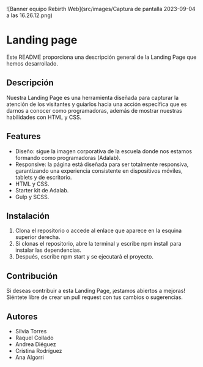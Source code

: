 ![Banner equipo Rebirth Web](src/images/Captura de pantalla 2023-09-04 a las 16.26.12.png)


# Landing page 

Este README proporciona una descripción general de la Landing Page que hemos desarrollado. 


## Descripción

Nuestra Landing Page es una herramienta diseñada para capturar la atención de los visitantes y guiarlos hacia una acción específica que es darnos a conocer como programadoras, además de mostrar nuestras habilidades con HTML y CSS.


## Features

- Diseño: sigue la imagen corporativa de la escuela donde nos estamos formando como programadoras (Adalab).
- Responsive: la página está diseñada para ser totalmente responsiva, garantizando una experiencia consistente en dispositivos móviles, tablets y de escritorio.
- HTML y CSS.
- Starter kit de Adalab.
- Gulp y SCSS.

## Instalación

1. Clona el repositorio o accede al enlace que aparece en la esquina superior derecha.
2. Si clonas el repositorio, abre la terminal y escribe npm install para instalar las dependencias.
3. Después, escribe npm start y se ejecutará el proyecto.

    
## Contribución

Si deseas contribuir a esta Landing Page, ¡estamos abiertos a mejoras! Siéntete libre de crear un pull request con tus cambios o sugerencias.


## Autores

- Silvia Torres
- Raquel Collado
- Andrea Diéguez
- Cristina Rodríguez
- Ana Algorri

